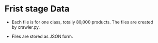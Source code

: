 # Frist stage Data 

+ Each file is for one class, totally 80,000 products. The files are created by crawler.py.

+ Files are stored as JSON form.
